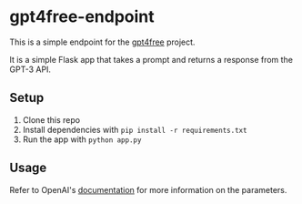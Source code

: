 # gpt4free-endpoint
This is a simple endpoint for the [gpt4free](https://github.com/xtekky/gpt4free) project. 

It is a simple Flask app that takes a prompt and returns a response from the GPT-3 API.

## Setup
1. Clone this repo
2. Install dependencies with `pip install -r requirements.txt`
3. Run the app with `python app.py`

## Usage
Refer to OpenAI's [documentation](https://beta.openai.com/docs/api-reference/create-completion) for more information on the parameters.
